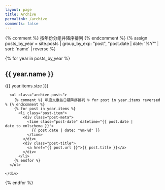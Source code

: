 ```yaml
---
layout: page
title: Archive
permalink: /archive
comments: false
---
```


<div class="archive">

  {% comment %} 按年份分组并降序排列 {% endcomment %}
  {% assign posts_by_year = site.posts | group_by_exp: "post", "post.date | date: '%Y'" | sort: 'name' | reverse %}
  
  {% for year in posts_by_year %}
    <div class="archive-year">
        <div class="year-header">
            <h2 id="{{ year.name }}">{{ year.name }}</h2>
            <span class="count">({{ year.items.size }})</span>
        </div>
      
      <ul class="archive-posts">
        {% comment %} 年度文章按日期降序排列 % for post in year.items reversed % {% endcomment %}
        {% for post in year.items %}
          <li class="post-item">
            <div class="post-meta">
              <time class="post-date" datetime="{{ post.date | date_to_xmlschema }}">
                {{ post.date | date: "%m-%d" }}
              </time>
            </div>
            <div class="post-title">
              <a href="{{ post.url }}">{{ post.title }}</a>
            </div>
          </li>
        {% endfor %}
      </ul>
      
    </div>
  {% endfor %}
</div>